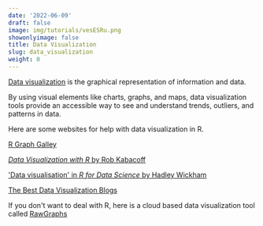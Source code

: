 ```yaml
---
date: '2022-06-09'
draft: false
image: img/tutorials/vesESRu.png
showonlyimage: false
title: Data Visualization
slug: data_visualization
weight: 0
---
```


[Data visualization](https://www.tableau.com/learn/articles/data-visualization) is the graphical representation of information and data.

<!--more-->

By using visual elements like charts, graphs, and maps, data visualization tools provide an accessible way to see and understand trends, outliers, and patterns in data.

Here are some websites for help with data visualization in R.

[R Graph Galley](https://r-graph-gallery.com/index.html)

[*Data Visualization with R* by  Rob Kabacoff](https://rkabacoff.github.io/datavis/)

['Data visualisation' in *R for Data Science* by Hadley Wickham](http://r-statistics.co/Top50-Ggplot2-Visualizations-MasterList-R-Code.html#Waffle%20Chart)

[The Best Data Visualization Blogs](https://www.tableau.com/learn/articles/best-data-visualization-blogs)

If you don't want to deal with R, here is a cloud based data visualization tool called [RawGraphs](https://www.rawgraphs.io)